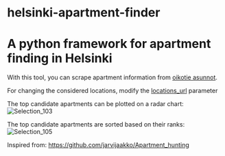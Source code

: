 # helsinki-apartment-finder

# A python framework for apartment finding in Helsinki

With this tool, you can scrape apartment information from [oikotie asunnot](https://asunnot.oikotie.fi/).

For changing the considered locations, modify the [locations_url](https://github.com/doruirimescu/helsinki-apartment-finder/blob/8efa101e6b135a926ac184956de5c76dbc4bdcc7/parameters.py#L24) parameter

The top candidate apartments can be plotted on a radar chart:
![Selection_103](https://user-images.githubusercontent.com/7363000/153774509-d248c7be-fc3c-4001-aeba-afc7c4fc1dc8.png)

The top candidate apartments are sorted based on their ranks:
![Selection_105](https://user-images.githubusercontent.com/7363000/153774865-5f4c42e4-cd12-469b-87cf-67b1444734ce.png)

Inspired from: https://github.com/jarvijaakko/Apartment_hunting
